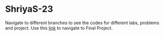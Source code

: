 # ShriyaS-23
Navigate to different branches to see the codes for different labs, problems and project.
Use this [link]([url](https://github.com/ShriyaS-23/CS50x/tree/cs50/problems/2021/x/project)https://github.com/ShriyaS-23/CS50x/tree/cs50/problems/2021/x/project) to navigate to Final Project. 
